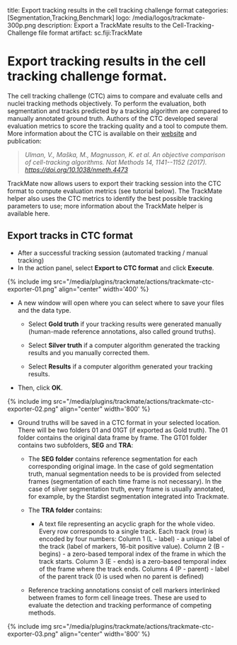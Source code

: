 title: Export tracking results in the cell tracking challenge format
categories: [Segmentation,Tracking,Benchmark]
logo: /media/logos/trackmate-300p.png
description: Export a TrackMate results to the Cell-Tracking-Challenge file format
artifact: sc.fiji:TrackMate

# Export tracking results in the cell tracking challenge format.

The cell tracking challenge (CTC) aims to compare and evaluate cells and nuclei tracking methods objectively. To perform the evaluation, both segmentation and tracks predicted by a tracking algorithm are compared to manually annotated ground truth. Authors of the CTC developed several evaluation metrics to score the tracking quality and a tool to compute them. More information about the CTC is available on their [<span class="underline">website</span>](http://celltrackingchallenge.net/) and publication:

> *Ulman, V., Maška, M., Magnusson, K. et al. An objective comparison of cell-tracking algorithms. Nat Methods 14, 1141--1152 (2017). https://doi.org/10.1038/nmeth.4473*

TrackMate now allows users to export their tracking session into the CTC format to compute evaluation metrics (see tutorial below). The TrackMate helper also uses the CTC metrics to identify the best possible tracking parameters to use; more information about the TrackMate helper is available here.

## Export tracks in CTC format

-   After a successful tracking session (automated tracking / manual tracking)
-   In the action panel, select **Export to CTC format** and click **Execute**.

{% include img 
src="/media/plugins/trackmate/actions/trackmate-ctc-exporter-01.png" 
align="center"
width='400'  %}

-   A new window will open where you can select where to save your files and the data type.

    -   Select **Gold truth** if your tracking results were generated manually (human-made reference annotations, also called ground truths).

    -   Select **Silver truth** if a computer algorithm generated the tracking results and you manually corrected them.

    -   Select **Results** if a computer algorithm generated your tracking results.
-   Then, click **OK**.

{% include img 
src="/media/plugins/trackmate/actions/trackmate-ctc-exporter-02.png" 
align="center"
width='800'  %}

-   Ground truths will be saved in a CTC format in your selected location. There will be two folders 01 and 01GT (if exported as Gold truth). The 01 folder contains the original data frame by frame. The GT01 folder contains two subfolders, **SEG** and **TRA**:

    -   The **SEG folder** contains reference segmentation for each corresponding original image. In the case of gold segmentation truth, manual segmentation needs to be is provided from selected frames (segmentation of each time frame is not necessary). In the case of silver segmentation truth, every frame is usually annotated, for example, by the Stardist segmentation integrated into Trackmate.
    -   The **TRA folder** contains:
    
        -   A text file representing an acyclic graph for the whole video. Every row corresponds to a single track. Each track (row) is encoded by four numbers: Column 1 (L - label) - a unique label of the track (label of markers, 16-bit positive value). Column 2 (B - begins) - a zero-based temporal index of the frame in which the track starts. Column 3 (E - ends) is a zero-based temporal index of the frame where the track ends. Columns 4 (P - parent) - label of the parent track (0 is used when no parent is defined)
    -   Reference tracking annotations consist of cell markers interlinked between frames to form cell lineage trees. These are used to evaluate the detection and tracking performance of competing methods.

{% include img 
src="/media/plugins/trackmate/actions/trackmate-ctc-exporter-03.png" 
align="center"
width='800'  %}

